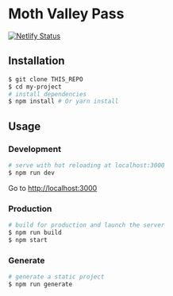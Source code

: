 # Moth Valley Pass

[![Netlify Status](https://api.netlify.com/api/v1/badges/fb1f6e52-66aa-4305-9152-2c7252e7e4a5/deploy-status)](https://app.netlify.com/sites/mvalley/deploys)

## Installation

```bash
$ git clone THIS_REPO
$ cd my-project
# install dependencies
$ npm install # Or yarn install
```

## Usage

### Development

```bash
# serve with hot reloading at localhost:3000
$ npm run dev
```

Go to [http://localhost:3000](http://localhost:3000)

### Production

```bash
# build for production and launch the server
$ npm run build
$ npm start
```

### Generate

```bash
# generate a static project
$ npm run generate
```
